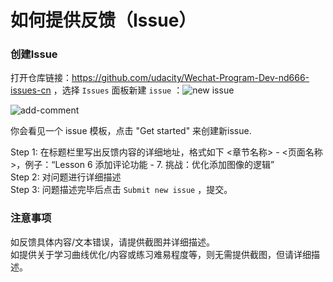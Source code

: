 # 如何提供反馈（Issue）

### 创建Issue

打开仓库链接：https://github.com/udacity/Wechat-Program-Dev-nd666-issues-cn ，选择 `Issues` 面板新建 `issue` ：![new issue](https://github.com/udacity/fend-issues-zh/raw/master/beta-test/new-issue.png)



![add-comment](https://raw.githubusercontent.com/udacity/fend-issues-zh/master/beta-test/add-comment.png)



你会看见一个 issue 模板，点击 "Get started" 来创建新issue.

Step 1: 在标题栏里写出反馈内容的详细地址，格式如下 <章节名称> - <页面名称>，例子：“Lesson 6 添加评论功能 - 7. 挑战：优化添加图像的逻辑”<br>
Step 2: 对问题进行详细描述<br>
Step 3: 问题描述完毕后点击 `Submit new issue` ，提交。



### 注意事项

如反馈具体内容/文本错误，请提供截图并详细描述。<br>
如提供关于学习曲线优化/内容或练习难易程度等，则无需提供截图，但请详细描述。
